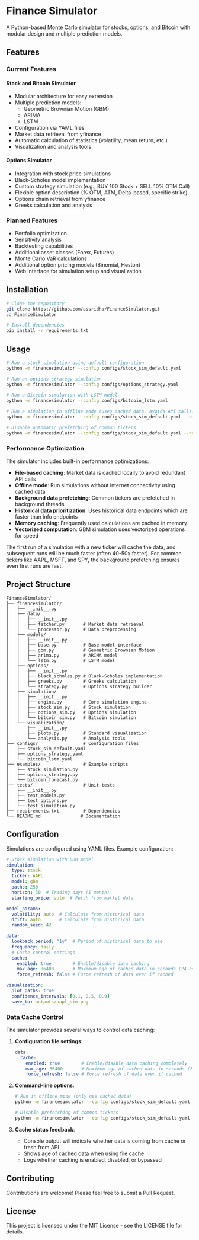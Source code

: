 # Finance Simulator

A Python-based Monte Carlo simulator for stocks, options, and Bitcoin with modular design and multiple prediction models.

## Features

### Current Features

#### Stock and Bitcoin Simulator
- Modular architecture for easy extension
- Multiple prediction models:
  - Geometric Brownian Motion (GBM)
  - ARIMA
  - LSTM
- Configuration via YAML files
- Market data retrieval from yfinance
- Automatic calculation of statistics (volatility, mean return, etc.)
- Visualization and analysis tools

#### Options Simulator
- Integration with stock price simulations
- Black-Scholes model implementation
- Custom strategy simulation (e.g., BUY 100 Stock + SELL 10% OTM Call)
- Flexible option description (% OTM, ATM, Delta-based, specific strike)
- Options chain retrieval from yfinance
- Greeks calculation and analysis

### Planned Features
- Portfolio optimization
- Sensitivity analysis
- Backtesting capabilities
- Additional asset classes (Forex, Futures)
- Monte Carlo VaR calculations
- Additional option pricing models (Binomial, Heston)
- Web interface for simulation setup and visualization

## Installation

```bash
# Clone the repository
git clone https://github.com/assridha/FinanceSimulator.git
cd FinanceSimulator

# Install dependencies
pip install -r requirements.txt
```

## Usage

```bash
# Run a stock simulation using default configuration
python -m financesimulator --config configs/stock_sim_default.yaml

# Run an options strategy simulation
python -m financesimulator --config configs/options_strategy.yaml

# Run a Bitcoin simulation with LSTM model
python -m financesimulator --config configs/bitcoin_lstm.yaml

# Run a simulation in offline mode (uses cached data, avoids API calls)
python -m financesimulator --config configs/stock_sim_default.yaml --offline

# Disable automatic prefetching of common tickers
python -m financesimulator --config configs/stock_sim_default.yaml --no-prefetch
```

### Performance Optimization

The simulator includes built-in performance optimizations:

- **File-based caching**: Market data is cached locally to avoid redundant API calls
- **Offline mode**: Run simulations without internet connectivity using cached data
- **Background data prefetching**: Common tickers are prefetched in background threads
- **Historical data prioritization**: Uses historical data endpoints which are faster than info endpoints
- **Memory caching**: Frequently used calculations are cached in memory
- **Vectorized computation**: GBM simulation uses vectorized operations for speed

The first run of a simulation with a new ticker will cache the data, and subsequent runs will be much faster (often 40-50x faster). For common tickers like AAPL, MSFT, and SPY, the background prefetching ensures even first runs are fast.

## Project Structure

```
FinanceSimulator/
├── financesimulator/
│   ├── __init__.py
│   ├── data/
│   │   ├── __init__.py
│   │   ├── fetcher.py       # Market data retrieval
│   │   └── processor.py     # Data preprocessing
│   ├── models/
│   │   ├── __init__.py
│   │   ├── base.py          # Base model interface
│   │   ├── gbm.py           # Geometric Brownian Motion
│   │   ├── arima.py         # ARIMA model
│   │   └── lstm.py          # LSTM model
│   ├── options/
│   │   ├── __init__.py
│   │   ├── black_scholes.py # Black-Scholes implementation
│   │   ├── greeks.py        # Greeks calculation
│   │   └── strategy.py      # Options strategy builder
│   ├── simulation/
│   │   ├── __init__.py
│   │   ├── engine.py        # Core simulation engine
│   │   ├── stock_sim.py     # Stock simulation
│   │   ├── options_sim.py   # Options simulation
│   │   └── bitcoin_sim.py   # Bitcoin simulation
│   └── visualization/
│       ├── __init__.py
│       ├── plots.py         # Standard visualization
│       └── analysis.py      # Analysis tools
├── configs/                 # Configuration files
│   ├── stock_sim_default.yaml
│   ├── options_strategy.yaml
│   └── bitcoin_lstm.yaml
├── examples/                # Example scripts
│   ├── stock_simulation.py
│   ├── options_strategy.py
│   └── bitcoin_forecast.py
├── tests/                   # Unit tests
│   ├── __init__.py
│   ├── test_models.py
│   ├── test_options.py
│   └── test_simulation.py
├── requirements.txt         # Dependencies
└── README.md               # Documentation
```

## Configuration

Simulations are configured using YAML files. Example configuration:

```yaml
# Stock simulation with GBM model
simulation:
  type: stock
  ticker: AAPL
  model: gbm
  paths: 250
  horizon: 30  # Trading days (1 month)
  starting_price: auto  # Fetch from market data

model_params:
  volatility: auto  # Calculate from historical data
  drift: auto       # Calculate from historical data
  random_seed: 42

data:
  lookback_period: "1y"  # Period of historical data to use
  frequency: daily
  # Cache control settings
  cache:
    enabled: true        # Enable/disable data caching
    max_age: 86400       # Maximum age of cached data in seconds (24 hours)
    force_refresh: false # Force refresh of data even if cached

visualization:
  plot_paths: true
  confidence_intervals: [0.1, 0.5, 0.9]
  save_to: outputs/aapl_sim.png
```

### Data Cache Control

The simulator provides several ways to control data caching:

1. **Configuration file settings**:
   ```yaml
   data:
     cache:
       enabled: true        # Enable/disable data caching completely
       max_age: 86400       # Maximum age of cached data in seconds (24 hours)
       force_refresh: false # Force refresh of data even if cached
   ```

2. **Command-line options**:
   ```bash
   # Run in offline mode (only use cached data)
   python -m financesimulator --config configs/stock_sim_default.yaml --offline
   
   # Disable prefetching of common tickers
   python -m financesimulator --config configs/stock_sim_default.yaml --no-prefetch
   ```

3. **Cache status feedback**:
   - Console output will indicate whether data is coming from cache or fresh from API
   - Shows age of cached data when using file cache
   - Logs whether caching is enabled, disabled, or bypassed

## Contributing

Contributions are welcome! Please feel free to submit a Pull Request.

## License

This project is licensed under the MIT License - see the LICENSE file for details.